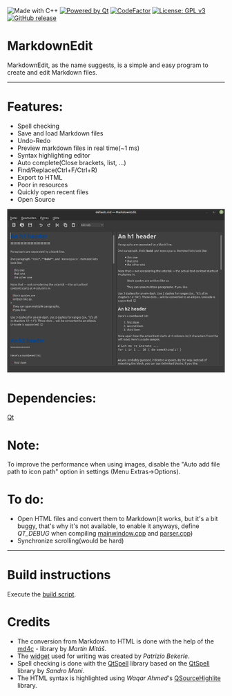 ![Made with C++](https://forthebadge.com/images/badges/made-with-c-plus-plus.svg)
[![Powered by Qt](https://forthebadge.com/images/badges/powered-by-qt.svg)](https://qt.io)
[![CodeFactor](https://www.codefactor.io/repository/github/software-made-easy/markdownedit/badge/main)](https://www.codefactor.io/repository/github/software-made-easy/markdownedit/overview/main)
[![License: GPL v3](https://img.shields.io/badge/License-GPLv3-blue.svg)](https://www.gnu.org/licenses/gpl-3.0)
[![GitHub release](https://img.shields.io/github/release/software-made-easy/MarkdownEdit.svg)](https://github.com/software-made-easy/MarkdownEdit/releases/)


# MarkdownEdit

MarkdownEdit, as the name suggests, is a simple and easy program to create and edit Markdown files.

-------

# Features:

- Spell checking
- Save and load Markdown files
- Undo-Redo
- Preview markdown files in real time(~1 ms)
- Syntax highlighting editor
- Auto complete(Close brackets, list, ...)
- Find/Replace(Ctrl+F/Ctrl+R)
- Export to HTML
- Poor in resources
- Quickly open recent files
- Open Source

![Example](doc/images/Example.png)

# Dependencies:
[Qt](https://qt.io/)

# Note: 
To improve the performance when using images, disable the "Auto add file path to icon path" option in settings (Menu Extras->Options).

# To do:

- Open HTML files and convert them to Markdown(it works, but it's a bit buggy, that's why it's not available, to enable it anyways, define _QT_DEBUG_ when compiling [mainwindow.cpp](mainwindow.cpp) and [parser.cpp](parser.cpp))
- Synchronize scrolling(would be hard)

-------

# Build instructions
Execute the [build script](scripts/build.sh).

# Credits

- The conversion from Markdown to HTML is done with the help of the [md4c](https://github.com/mity/md4c) - library by _Martin Mitáš_.
- The [widget](https://github.com/pbek/qmarkdowntextedit) used for writing was created by _Patrizio Bekerle_.
- Spell checking is done with the [QtSpell](https://github.com/software-made-easy/qtspell) library based on the [QtSpell](https://github.com/manisandro/qtspell) library by _Sandro Mani_.
- The HTML syntax is highlighted using _Waqar Ahmed_'s [QSourceHighlite](https://github.com/Waqar144/QSourceHighlite) library.
